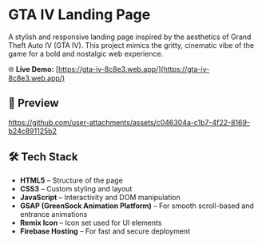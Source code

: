 # GTA IV Landing Page

A stylish and responsive landing page inspired by the aesthetics of Grand Theft Auto IV (GTA IV). This project mimics the gritty, cinematic vibe of the game for a bold and nostalgic web experience.

🌐 **Live Demo:** [https://gta-iv-8c8e3.web.app/](https://gta-iv-8c8e3.web.app/)

## 📸 Preview


https://github.com/user-attachments/assets/c046304a-c1b7-4f22-8169-b24c891125b2



## 🛠 Tech Stack

- **HTML5** – Structure of the page
- **CSS3** – Custom styling and layout
- **JavaScript** – Interactivity and DOM manipulation
- **GSAP (GreenSock Animation Platform)** – For smooth scroll-based and entrance animations
- **Remix Icon** – Icon set used for UI elements
- **Firebase Hosting** – For fast and secure deployment
